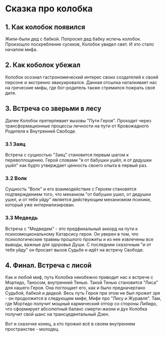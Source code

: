 # Сказка про колобка

## 1. Как колобок появился
Жили-были дед с бабкой. 
Попросил дед бабку испечь колобок.
Произошло поскребление сусеков, Колобок увидел свет. И это стало началом мифа. 


## 2. Как коболок убежал
Колобок осознал гастрономический интерес своих создателей к своей персоне и экстренно эвакуировался. Данная отсылка наталкивает нас на греческие мифы, где бог-родитель также стремился пожрать своё дитя. 

## 3. Встреча со зверьми в лесу
Далее Колобок претерпевает вызовы "Пути Героя". Проходит через трансформационные процессы личности на пути от Кровожадного Родителя к Внутренней Свободе.

### 3.1 Заяц
Встреча с сущностью "Заяц" становится первым шагом к перевоплощению. Герой словами "я от бабушки ушёл, я от дедушки ушёл" как будто утверждает ценность своего опыта в первый раз. 

### 3.2 Волк
Сущность "Волк" и его взаимодействие с Героем становятся подтверждением того, что механизм "от бабушки ушел, от дедушки ушел, и от тебя уйду" является действующим механизмом психики, который уже интернализирован.

### 3.3 Медведь
Встреча с "Медведем" - это предфинальный аккорд на пути к психоэмоциональному Катарсису героя. Он уверен в том, что психологические травмы прошлого прожиты и из нее извлечены все выводы, важные для здоровья Души. С последним сказочным "и от тебя уйду" он бросает вызов Судьбе и идёт на встречу Свободе. 

## 4. Финал. Встреча с лисой
Как и любой миф, путь Колобка неизбежно приводит нас к встрече с Мортидо, Таносом, внутренней Тенью. Такой Тенью становится "Лиса" для нашего Героя. Она поглощает его, как и было предначертано Судьбой, бабкой и дедкой. Весь путь Героя при этом не был прожит зря - он продолжится в следующем мифе, Мифе про "Лису и Журавля". Там, где Мортидо получит мощный кармический отпор со стороны Либидо, что сформирует абсолютный баланс смерти-жизни и дух Колобка получит свой шанс на трансцедентальный Дзен.

Вот и сказочке конец, а кто прожил всё в своем внутреннем пространстве - молодец. 